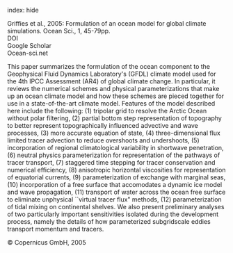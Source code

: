 index: hide

<div class="Citation">

  <div class="Citation-body">
    <div class="Citation-text">Griffies et al., 2005: Formulation of an ocean model for global climate simulations. <span class="Article-journal">Ocean Sci., </span><span class="Article-volume">1, </span>45-79pp.</div>
    <div class="Citation-links">
      <div class="CitationLink" data-href="https://doi.org/10.5194/os-1-45-2005">
        <div class="CitationLink-icon CitationLink-Doi"></div>
        <div class="CitationLink-text">DOI</div>
      </div>
      <div class="CitationLink" data-href="https://scholar.google.com/scholar?q=10.5194/os-1-45-2005">
        <div class="CitationLink-icon CitationLink-Scholar"></div>
        <div class="CitationLink-text">Google Scholar</div>
      </div>
      <div class="CitationLink" data-href="http://www.ocean-sci.net/1/45/2005/os-1-45-2005.pdf">
        <div class="CitationLink-icon CitationLink-Publisher"></div>
        <div class="CitationLink-text">Ocean-sci.net</div>
      </div>
    </div>
  </div>
</div>

This paper summarizes the formulation of the ocean component to the Geophysical Fluid Dynamics Laboratory's (GFDL) climate model used for the 4th IPCC Assessment (AR4) of global climate change. In particular, it reviews the numerical schemes and physical parameterizations that make up an ocean climate model and how these schemes are pieced together for use in a state-of-the-art climate model. Features of the model described here include the following: (1) tripolar grid to resolve the Arctic Ocean without polar filtering, (2) partial bottom step representation of topography to better represent topographically influenced advective and wave processes, (3) more accurate equation of state, (4) three-dimensional flux limited tracer advection to reduce overshoots and undershoots, (5) incorporation of regional climatological variability in shortwave penetration, (6) neutral physics parameterization for representation of the pathways of tracer transport, (7) staggered time stepping for tracer conservation and numerical efficiency, (8) anisotropic horizontal viscosities for representation of equatorial currents, (9) parameterization of exchange with marginal seas, (10) incorporation of a free surface that accomodates a dynamic ice model and wave propagation, (11) transport of water across the ocean free surface to eliminate unphysical ``virtual tracer flux" methods, (12) parameterization of tidal mixing on continental shelves. We also present preliminary analyses of two particularly important sensitivities isolated during the development process, namely the details of how parameterized subgridscale eddies transport momentum and tracers.

<div class="Citation-copy">
&copy; Copernicus GmbH, 2005
</div>